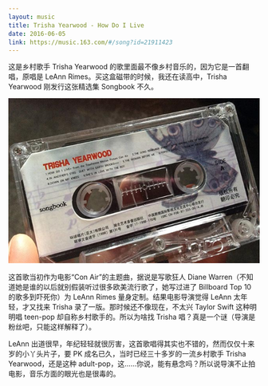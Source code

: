 ```yaml
---
layout: music
title: Trisha Yearwood - How Do I Live
date: 2016-06-05
link: https://music.163.com/#/song?id=21911423
---
```


这是乡村歌手 Trisha Yearwood 的歌里面最不像乡村音乐的，因为它是一首翻唱，原唱是 LeAnn Rimes。买这盒磁带的时候，我还在读高中，Trisha Yearwood 刚发行这张精选集 Songbook 不久。

![Trisha Yearwood - Songbook: A Collection Of Hits](images/trisha-yearwood-songbook-a-collection-of-hits.jpg)

这首歌当初作为电影“Con Air”的主题曲，据说是写歌狂人 Diane Warren（不知道她是谁的以后就别假装听过很多欧美流行歌了，她写过进了 Billboard Top 10 的歌多到吓死你）为 LeAnn Rimes 量身定制。结果电影导演觉得 LeAnn 太年轻，才又找来 Trisha 录了一版。那时候还不像现在，不太兴 Taylor Swift 这种明明唱 teen-pop 却自称乡村歌手的。所以为啥找 Trisha 唱？真是一个谜（导演是粉丝吧，只能这样解释了）。

LeAnn 出道很早，年纪轻轻就很厉害，这首歌唱得其实也不错的，然而仅仅十来岁的小丫头片子，要 PK 成名已久，当时已经三十多岁的一流乡村歌手 Trisha Yearwood，还是这种 adult-pop，这……你说，能有悬念吗？所以说导演不止拍电影，音乐方面的眼光也是很毒的。
